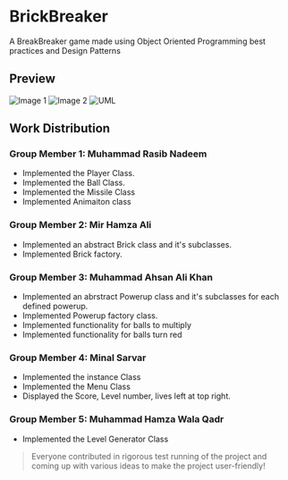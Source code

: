 # BrickBreaker

A BreakBreaker game made using Object Oriented Programming best practices and Design Patterns

## Preview


![Image 1](https://github.com/Rasib0/BrickBreaker/blob/master/images/1.png?raw=true)
![Image 2](https://github.com/Rasib0/BrickBreaker/blob/master/images/2.png?raw=true)
![UML](https://github.com/Rasib0/BrickBreaker/blob/master/images/UML_Updated.jpg?raw=true)

## Work Distribution

### Group Member 1: Muhammad Rasib Nadeem

- Implemented the Player Class.
- Implemented the Ball Class.
- Implemented the Missile Class
- Implemented  Animaiton class

### Group Member 2: Mir Hamza Ali

- Implemented an abstract Brick class and it's subclasses.
- Implemented Brick factory.

### Group Member 3: Muhammad Ahsan Ali Khan

- Implemented an abrstract Powerup class and it's subclasses for each defined powerup.
- Implemented Powerup factory class.
- Implemented functionality for balls to multiply
- Implemented functionality for balls turn red

### Group Member 4: Minal Sarvar

- Implemented the instance Class
- Implemented the Menu Class
- Displayed the Score, Level number, lives left at top right.

### Group Member 5: Muhammad Hamza Wala Qadr

- Implemented the Level Generator Class
> Everyone contributed in rigorous test running of the project and coming up with various ideas to make the project user-friendly!
